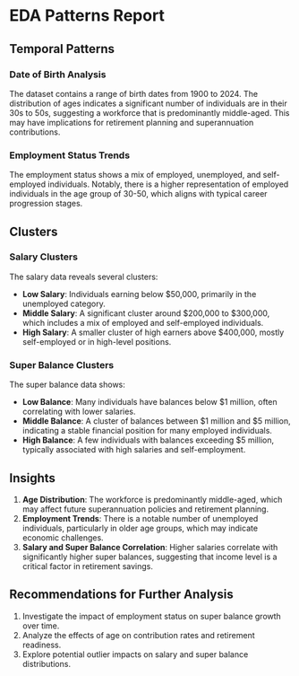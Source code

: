 # EDA Patterns Report

## Temporal Patterns
### Date of Birth Analysis
The dataset contains a range of birth dates from 1900 to 2024. The distribution of ages indicates a significant number of individuals are in their 30s to 50s, suggesting a workforce that is predominantly middle-aged. This may have implications for retirement planning and superannuation contributions.

### Employment Status Trends
The employment status shows a mix of employed, unemployed, and self-employed individuals. Notably, there is a higher representation of employed individuals in the age group of 30-50, which aligns with typical career progression stages.

## Clusters
### Salary Clusters
The salary data reveals several clusters:
- **Low Salary**: Individuals earning below $50,000, primarily in the unemployed category.
- **Middle Salary**: A significant cluster around $200,000 to $300,000, which includes a mix of employed and self-employed individuals.
- **High Salary**: A smaller cluster of high earners above $400,000, mostly self-employed or in high-level positions.

### Super Balance Clusters
The super balance data shows:
- **Low Balance**: Many individuals have balances below $1 million, often correlating with lower salaries.
- **Middle Balance**: A cluster of balances between $1 million and $5 million, indicating a stable financial position for many employed individuals.
- **High Balance**: A few individuals with balances exceeding $5 million, typically associated with high salaries and self-employment.

## Insights
1. **Age Distribution**: The workforce is predominantly middle-aged, which may affect future superannuation policies and retirement planning.
2. **Employment Trends**: There is a notable number of unemployed individuals, particularly in older age groups, which may indicate economic challenges.
3. **Salary and Super Balance Correlation**: Higher salaries correlate with significantly higher super balances, suggesting that income level is a critical factor in retirement savings.

## Recommendations for Further Analysis
1. Investigate the impact of employment status on super balance growth over time.
2. Analyze the effects of age on contribution rates and retirement readiness.
3. Explore potential outlier impacts on salary and super balance distributions.